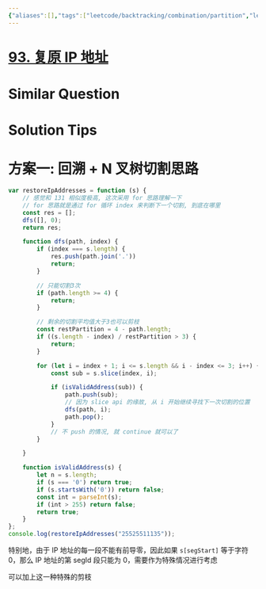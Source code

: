 ```yaml
---
{"aliases":[],"tags":["leetcode/backtracking/combination/partition","leetcode/unsolved"],"review-dates":[],"dg-publish":true,"difficulty":"medium","date-created":"2023-06-22-Thu, 11:07:29 am","date-modified":"2023-06-22-Thu, 11:09:52 am","permalink":"/programming/basic/leetcode/93. 复原 IP 地址/","dgPassFrontmatter":true}
---
```



# [93. 复原 IP 地址](https://leetcode.cn/problems/restore-ip-addresses/)

# Similar Question

# Solution Tips

# 方案一: 回溯 + N 叉树切割思路

```js
var restoreIpAddresses = function (s) {
    // 感觉和 131 相似度极高, 这次采用 for 思路理解一下
    // for 思路就是通过 for 循环 index 来判断下一个切割, 到底在哪里 
    const res = [];
    dfs([], 0);
    return res;

    function dfs(path, index) {
        if (index === s.length) {
            res.push(path.join('.'))
            return;
        }

        // 只能切割3次
        if (path.length >= 4) {
            return;
        }

        // 剩余的切割平均值大于3也可以剪枝
        const restPartition = 4 - path.length;
        if ((s.length - index) / restPartition > 3) {
            return;
        }

        for (let i = index + 1; i <= s.length && i - index <= 3; i++) {
            const sub = s.slice(index, i);

            if (isValidAddress(sub)) {
                path.push(sub);
                // 因为 slice api 的缘故, 从 i 开始继续寻找下一次切割的位置
                dfs(path, i);
                path.pop();
            }
            // 不 push 的情况, 就 continue 就可以了
        }

    }

    function isValidAddress(s) {
        let n = s.length;
        if (s === '0') return true;
        if (s.startsWith('0')) return false;
        const int = parseInt(s);
        if (int > 255) return false;
        return true;
    }
};
console.log(restoreIpAddresses("25525511135"));
```

特别地，由于 IP 地址的每一段不能有前导零，因此如果 `s[segStart]` 等于字符 0，那么 IP 地址的第 segId 段只能为 0，需要作为特殊情况进行考虑

可以加上这一种特殊的剪枝
